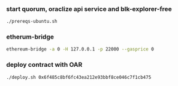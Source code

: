 ### start quorum, oraclize api service and blk-explorer-free
```bash
./prereqs-ubuntu.sh
```

### etherum-bridge
```bash
ethereum-bridge -a 0 -H 127.0.0.1 -p 22000 --gasprice 0
```

### deploy contract with OAR
```bash
./deploy.sh 0x6f485c8bf6fc43ea212e93bbf8ce046c7f1cb475
```
